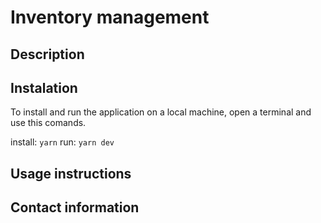 # Inventory management

## Description

## Instalation

To install and run the application on a local machine, open a terminal and use this comands.

install: ```yarn```
run: ```yarn dev```

## Usage instructions

## Contact information
